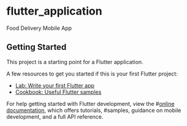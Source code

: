 # flutter_application
Food Delivery Mobile App

## Getting Started

This project is a starting point for a Flutter application.

A few resources to get you started if this is your first Flutter project:

- [Lab: Write your first Flutter app](https://docs.flutter.dev/get-started/codelab)
- [Cookbook: Useful Flutter samples](https://docs.flutter.dev/cookbook)

For help getting started with Flutter development, view the
#[online documentation](https://docs.flutter.dev/), which offers tutorials,
#samples, guidance on mobile development, and a full API reference.
